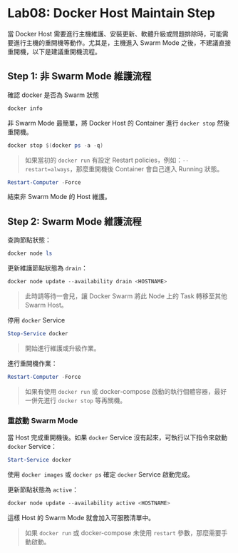 ﻿# Lab08: Docker Host Maintain Step

當 Docker Host 需要進行主機維護、安裝更新、軟體升級或問題排除時，可能需要進行主機的重開機等動作。尤其是，主機進入 Swarm Mode 之後，不建議直接重開機，以下是建議重開機流程。

## Step 1: 非 Swarm Mode 維護流程

確認 docker 是否為 Swarm 狀態

```powershell
docker info
```

非 Swarm Mode 最簡單，將 Docker Host 的 Container 進行 `docker stop` 然後重開機。

```powershell
docker stop $(docker ps -a -q)
```

> 如果當初的 `docker run` 有設定 Restart policies，例如：`--restart=always`，那麼重開機後 Container 會自己進入 Running 狀態。

```powershell
Restart-Computer -Force
```

結束非 Swarm Mode 的 Host 維護。

## Step 2: Swarm Mode 維護流程

查詢節點狀態：

```powershell
docker node ls
```

更新維護節點狀態為 `drain`：

```powershell
docker node update --availability drain <HOSTNAME>
```

> 此時請等待一會兒，讓 Docker Swarm 將此 Node 上的 Task 轉移至其他 Swarm Host。

停用 `docker` Service

```powershell
Stop-Service docker
```

> 開始進行維護或升級作業。

進行重開機作業：

```powershell
Restart-Computer -Force
```

> 如果有使用 `docker run` 或 docker-compose 啟動的執行個體容器，最好一併先進行 `docker stop` 等再關機。

### 重啟動 Swarm Mode

當 Host 完成重開機後。如果 `docker` Service 沒有起來，可執行以下指令來啟動 `docker` Service：

```powershell
Start-Service docker
```

使用 `docker images` 或 `docker ps` 確定 `docker` Service 啟動完成。

更新節點狀態為 `active`：

```powershell
docker node update --availability active <HOSTNAME>
```

這樣 Host 的 Swarm Mode 就會加入可服務清單中。

> 如果 `docker run` 或 docker-compose 未使用 `restart` 參數，那麼需要手動啟動。